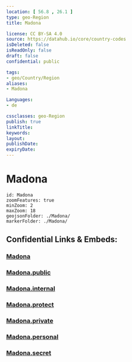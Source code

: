 ```yaml
---
location: [ 56.8 , 26.1 ] 
type: geo-Region
title: Madona

license: CC BY-SA 4.0
source: https://datahub.io/core/country-codes
isDeleted: false
isReadOnly: false
draft: false
confidential: public

tags:
- geo/Country/Region
aliases:
- Madona

Languages:
- de

cssclasses: geo-Region
publish: true
linkTitle: 
keywords: 
layout: 
publishDate: 
expiryDate: 
---
```


# Madona

```leaflet
id: Madona
zoomFeatures: true 
minZoom: 2 
maxZoom: 18
geojsonFolder: ./Madona/
markerFolder: ./Madona/
```


## Confidential Links & Embeds: 

### [Madona](/_Standards/Earth/Continent/Europe/Europe~North/Latvia/Regions~Latvia/Vidzeme/counties~Vidzeme/Madona.md) 

### [Madona.public](/_public/Earth/Continent/Europe/Europe~North/Latvia/Regions~Latvia/Vidzeme/counties~Vidzeme/Madona.public.md) 

### [Madona.internal](/_internal/Earth/Continent/Europe/Europe~North/Latvia/Regions~Latvia/Vidzeme/counties~Vidzeme/Madona.internal.md) 

### [Madona.protect](/_protect/Earth/Continent/Europe/Europe~North/Latvia/Regions~Latvia/Vidzeme/counties~Vidzeme/Madona.protect.md) 

### [Madona.private](/_private/Earth/Continent/Europe/Europe~North/Latvia/Regions~Latvia/Vidzeme/counties~Vidzeme/Madona.private.md) 

### [Madona.personal](/_personal/Earth/Continent/Europe/Europe~North/Latvia/Regions~Latvia/Vidzeme/counties~Vidzeme/Madona.personal.md) 

### [Madona.secret](/_secret/Earth/Continent/Europe/Europe~North/Latvia/Regions~Latvia/Vidzeme/counties~Vidzeme/Madona.secret.md)


